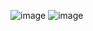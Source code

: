 ![image](https://user-images.githubusercontent.com/57089319/202969104-8994315b-c3f2-4d93-afbf-1b22eca8ab10.png)
![image](https://user-images.githubusercontent.com/57089319/202969042-1b0ea8f6-e0fe-4749-b366-cdcb4f4b4bf1.png)
